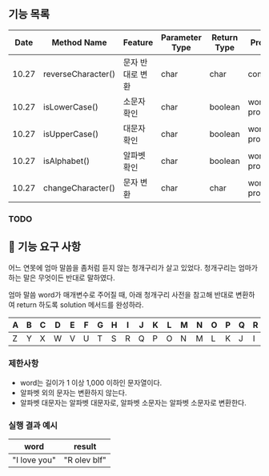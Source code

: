 ## 기능 목록

| Date  | Method Name        | Feature  | Parameter Type | Return Type | Progress         |
|-------|--------------------|----------|----------------|-------------|------------------|
| 10.27 | reverseCharacter() | 문자 반대로 변환 | char           | char        | committed        |
| 10.27 | isLowerCase()      | 소문자 확인   | char           | boolean     | work in progress |
| 10.27 | isUpperCase()      | 대문자 확인   | char           | boolean     |  work in progress  |
| 10.27 | isAlphabet()       | 알파벳 확인   | char           | boolean     |  work in progress  |
| 10.27 | changeCharacter()  | 문자 변환 | char           | char        |  work in progress  |

### TODO


## 🚀 기능 요구 사항

어느 연못에 엄마 말씀을 좀처럼 듣지 않는 청개구리가 살고 있었다. 청개구리는 엄마가 하는 말은 무엇이든 반대로 말하였다.

엄마 말씀 word가 매개변수로 주어질 때, 아래 청개구리 사전을 참고해 반대로 변환하여 return 하도록 solution 메서드를 완성하라.

| A | B | C | D | E | F | G | H | I | J | K | L | M | N | O | P | Q | R | S | T | U | V | W | X | Y | Z |
| --- | --- | --- | --- | --- | --- | --- | --- | --- | --- | --- | --- | --- | --- | --- | --- | --- | --- | --- | --- | --- | --- | --- | --- | --- | --- |
| Z | Y | X | W | V | U | T | S | R | Q | P | O | N | M | L | K | J | I | H | G | F | E | D | C | B | A |

### 제한사항

- word는 길이가 1 이상 1,000 이하인 문자열이다.
- 알파벳 외의 문자는 변환하지 않는다.
- 알파벳 대문자는 알파벳 대문자로, 알파벳 소문자는 알파벳 소문자로 변환한다.

### 실행 결과 예시

| word | result |
| --- | --- |
| "I love you" | "R olev blf" |
